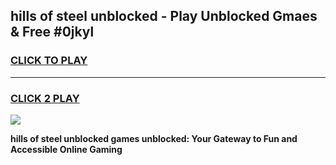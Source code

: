 
## hills of steel unblocked - Play Unblocked Gmaes & Free #0jkyl
<h3>
<a href="https://news.freeplayer.one?title=hills_of_steel_unblocked&ref=03M">CLICK TO PLAY</a></h3>
<hr>

<h3>
<a href="https://news.freeplayer.one?title=hills_of_steel_unblocked&ref=03M">CLICK 2 PLAY</a>
  
</h3>

<a href="https://news.freeplayer.one?title=hills_of_steel_unblocked&ref=03M"><img src="https://clearcache.store/games.png"></a>


**hills of steel unblocked games unblocked: Your Gateway to Fun and Accessible Online Gaming**
